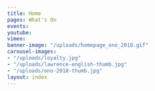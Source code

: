 ```yaml
---
title: Home
pages: What's On
events: 
youtube: 
vimeo: 
banner-image: "/uploads/homepage_ono_2018.gif"
carousel-images:
- "/uploads/loyalty.jpg"
- "/uploads/lawrence-english-thumb.jpg"
- "/uploads/ono-2018-thumb.jpg"
layout: index
---
```


